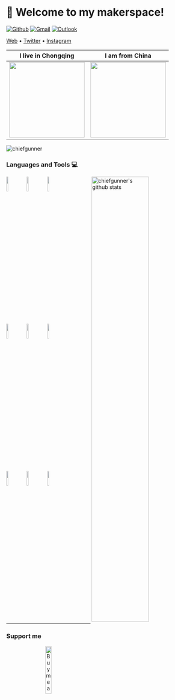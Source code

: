 <h1 align="left">👋 Welcome to my makerspace!</h3>
<!-- Your badges
You can use the website to generate badges: https://shields.io/
-->

[![Github](https://img.shields.io/badge/-Github-000?style=flat&logo=Github&logoColor=white)](https://github.com/chiefgunner)
[![Gmail](https://img.shields.io/badge/-Gmail-c14438?style=flat&logo=Gmail&logoColor=white)](mailto:sundongunner@gmail.com)
[![Outlook](https://img.shields.io/badge/-Outlook-0078D4?style=flat&logo=Microsoft-Outlook&logoColor=white)](mailto:chiefgunnersd@outlook.com)

<p align="left">
  <a href="https://blog.chiefgunner.com">Web</a> •
  <a href="https://blog.chiefgunner.com">Twitter</a> •
  <a href="https://blog.chiefgunner.com">Instagram</a>
</p>
<!-- You can use the website to generate img:https://source.unsplash.com/ -->

| I live in **Chongqing**  | I am from **China**  |
|---|---|
| <img src="https://source.unsplash.com/collection/11468298/400x400>" width="200" height="200">  |  <img src="https://source.unsplash.com/collection/1020951/400x400" width="200" height="200"> |


![chiefgunner](https://github.com/chiefgunner/chiefgunner/src/assets/code.png)

<!-- **chiefgunner/chiefgunner** is a ✨ _special_ ✨ repository because its `README.md` (this file) appears on your GitHub profile.

Here are some ideas to get you started:

- 🔭 I’m currently working on ...
- 🌱 I’m currently learning ...
- 👯 I’m looking to collaborate on ...
- 🤔 I’m looking for help with ...
- 💬 Ask me about ...
- 📫 How to reach me: ...
- 😄 Pronouns: ...
- ⚡ Fun fact: ... -->

<!-- **🔭 Current Project:** mt-app

**🌱 Currently Learning:** Laravel

**🤔 Thinking about:** Sleeping

**📫 Email me:** sundongunner@gmail.com

**😄 Pronouns:** he/him/his

**⚡ Fun fact:** Gimme Music and I will work 48hrs a day!! -->

<!-- Your languages and tools. Be careful with the alignment. 
  You can use this sites to get logos: https://www.vectorlogo.zone or https://simpleicons.org/
  -->
### Languages and Tools :computer:
<!-- Your github readme stats
You can use this api: https://github.com/anuraghazra/github-readme-stats
-->
<p>
  <a href="https://github.com/chiefgunner/mt-app">
    <img width="55%" align="right" alt="chiefgunner's github stats" src="https://github-readme-stats.vercel.app/api?username=chiefgunner&show_icons=true&title_color=fff&icon_color=79ff97&text_color=9f9f9f&bg_color=151515" />
  </a>
  
  <!-- Your languages and tools. Be careful with the alignment. 
  You can use this sites to get logos: https://www.vectorlogo.zone or https://simpleicons.org/
  -->
  <code><img width="10%" src="https://www.vectorlogo.zone/logos/php/php-ar21.svg"></code>
  <code><img width="10%" src="https://www.vectorlogo.zone/logos/javascript/javascript-ar21.svg"></code>
  <code><img width="10%" src="https://www.vectorlogo.zone/logos/nuxtjs/nuxtjs-ar21.svg"></code>
  <br />
  <code><img width="10%" src="https://www.vectorlogo.zone/logos/json/json-ar21.svg"></code>
  <code><img width="10%" src="https://www.vectorlogo.zone/logos/laravel/laravel-ar21.svg"></code>
  <code><img width="10%" src="https://www.vectorlogo.zone/logos/redis/redis-ar21.svg"></code>
  <br />
  <code><img width="10%" src="https://www.vectorlogo.zone/logos/mysql/mysql-ar21.svg"></code>
  <code><img width="10%" src="https://www.vectorlogo.zone/logos/git-scm/git-scm-ar21.svg"></code>
  <code><img width="10%" src="https://www.vectorlogo.zone/logos/github/github-ar21.svg"></code>
</p>

---

### Support me
<!-- Your support, if you have it 
I created these images, feel free to use them.
-->
<p align="center">
  <!-- <a href="https://www.patreon.com/onimur" target="_blank">
    <img width="18%" alt="Check my Patreon" src="https://raw.githubusercontent.com/onimur/.github/master/.resources/support-patreon.png"/>
  </a>
  <a href="https://www.paypal.com/cgi-bin/webscr?cmd=_donations&business=YUTBBKXR2XCPJ" target="_blank">
    <img width="18%" alt="Donate with Paypal" src="https://raw.githubusercontent.com/onimur/.github/master/.resources/support-paypal.png"/>
  </a> -->
  <a href="https://www.buymeacoffee.com/chiefgunner" target="_blank">
    <img width="18%" alt="Buy me a coffee" src="https://raw.githubusercontent.com/onimur/.github/master/.resources/support-buy-coffee.png"/>
  </a>
</p>

